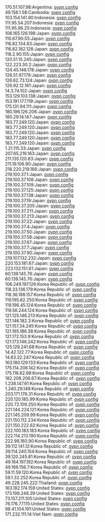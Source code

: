 170.51.107.98:Argentina: [ovpn config](vpn/170_51_107_98.ovpn)  
49.156.1.58:Cambodia: [ovpn config](vpn/49_156_1_58.ovpn)  
103.154.141.90:Indonesia: [ovpn config](vpn/103_154_141_90.ovpn)  
111.95.54.207:Indonesia: [ovpn config](vpn/111_95_54_207.ovpn)  
111.95.96.25:Indonesia: [ovpn config](vpn/111_95_96_25.ovpn)  
106.165.126.198:Japan: [ovpn config](vpn/106_165_126_198.ovpn)  
110.67.90.55:Japan: [ovpn config](vpn/110_67_90_55.ovpn)  
116.82.134.83:Japan: [ovpn config](vpn/116_82_134_83.ovpn)  
116.82.182.128:Japan: [ovpn config](vpn/116_82_182_128.ovpn)  
118.2.90.155:Japan: [ovpn config](vpn/118_2_90_155.ovpn)  
120.51.15.245:Japan: [ovpn config](vpn/120_51_15_245.ovpn)  
122.223.30.2:Japan: [ovpn config](vpn/122_223_30_2.ovpn)  
124.45.146.178:Japan: [ovpn config](vpn/124_45_146_178.ovpn)  
126.51.97.178:Japan: [ovpn config](vpn/126_51_97_178.ovpn)  
126.62.73.124:Japan: [ovpn config](vpn/126_62_73_124.ovpn)  
126.92.12.161:Japan: [ovpn config](vpn/126_92_12_161.ovpn)  
14.3.74.102:Japan: [ovpn config](vpn/14_3_74_102.ovpn)  
153.129.103.138:Japan: [ovpn config](vpn/153_129_103_138.ovpn)  
153.191.177.119:Japan: [ovpn config](vpn/153_191_177_119.ovpn)  
175.131.94.111:Japan: [ovpn config](vpn/175_131_94_111.ovpn)  
180.196.126.206:Japan: [ovpn config](vpn/180_196_126_206.ovpn)  
180.29.14.147:Japan: [ovpn config](vpn/180_29_14_147.ovpn)  
183.77.249.120:Japan: [ovpn config](vpn/183_77_249_120.ovpn)  
183.77.249.120:Japan: [ovpn config](vpn/183_77_249_120.ovpn)  
183.77.249.120:Japan: [ovpn config](vpn/183_77_249_120.ovpn)  
183.77.249.120:Japan: [ovpn config](vpn/183_77_249_120.ovpn)  
183.77.249.120:Japan: [ovpn config](vpn/183_77_249_120.ovpn)  
1.21.115.33:Japan: [ovpn config](vpn/1_21_115_33.ovpn)  
207.65.219.163:Japan: [ovpn config](vpn/207_65_219_163.ovpn)  
211.135.120.83:Japan: [ovpn config](vpn/211_135_120_83.ovpn)  
211.19.106.90:Japan: [ovpn config](vpn/211_19_106_90.ovpn)  
218.220.219.166:Japan: [ovpn config](vpn/218_220_219_166.ovpn)  
219.100.37.1:Japan: [ovpn config](vpn/219_100_37_1.ovpn)  
219.100.37.108:Japan: [ovpn config](vpn/219_100_37_108.ovpn)  
219.100.37.109:Japan: [ovpn config](vpn/219_100_37_109.ovpn)  
219.100.37.125:Japan: [ovpn config](vpn/219_100_37_125.ovpn)  
219.100.37.138:Japan: [ovpn config](vpn/219_100_37_138.ovpn)  
219.100.37.19:Japan: [ovpn config](vpn/219_100_37_19.ovpn)  
219.100.37.205:Japan: [ovpn config](vpn/219_100_37_205.ovpn)  
219.100.37.211:Japan: [ovpn config](vpn/219_100_37_211.ovpn)  
219.100.37.213:Japan: [ovpn config](vpn/219_100_37_213.ovpn)  
219.100.37.22:Japan: [ovpn config](vpn/219_100_37_22.ovpn)  
219.100.37.4:Japan: [ovpn config](vpn/219_100_37_4.ovpn)  
219.100.37.50:Japan: [ovpn config](vpn/219_100_37_50.ovpn)  
219.100.37.58:Japan: [ovpn config](vpn/219_100_37_58.ovpn)  
219.100.37.67:Japan: [ovpn config](vpn/219_100_37_67.ovpn)  
219.100.37.7:Japan: [ovpn config](vpn/219_100_37_7.ovpn)  
219.100.37.90:Japan: [ovpn config](vpn/219_100_37_90.ovpn)  
219.107.132.232:Japan: [ovpn config](vpn/219_107_132_232.ovpn)  
220.153.181.67:Japan: [ovpn config](vpn/220_153_181_67.ovpn)  
223.133.151.61:Japan: [ovpn config](vpn/223_133_151_61.ovpn)  
60.139.145.76:Japan: [ovpn config](vpn/60_139_145_76.ovpn)  
60.139.145.76:Japan: [ovpn config](vpn/60_139_145_76.ovpn)  
106.249.197.126:Korea Republic of: [ovpn config](vpn/106_249_197_126.ovpn)  
118.33.136.179:Korea Republic of: [ovpn config](vpn/118_33_136_179.ovpn)  
118.36.188.157:Korea Republic of: [ovpn config](vpn/118_36_188_157.ovpn)  
119.195.82.250:Korea Republic of: [ovpn config](vpn/119_195_82_250.ovpn)  
119.196.45.124:Korea Republic of: [ovpn config](vpn/119_196_45_124.ovpn)  
119.56.244.124:Korea Republic of: [ovpn config](vpn/119_56_244_124.ovpn)  
121.125.146.213:Korea Republic of: [ovpn config](vpn/121_125_146_213.ovpn)  
121.146.182.3:Korea Republic of: [ovpn config](vpn/121_146_182_3.ovpn)  
121.157.34.245:Korea Republic of: [ovpn config](vpn/121_157_34_245.ovpn)  
121.165.186.38:Korea Republic of: [ovpn config](vpn/121_165_186_38.ovpn)  
121.172.153.9:Korea Republic of: [ovpn config](vpn/121_172_153_9.ovpn)  
121.173.146.242:Korea Republic of: [ovpn config](vpn/121_173_146_242.ovpn)  
125.129.241.68:Korea Republic of: [ovpn config](vpn/125_129_241_68.ovpn)  
14.42.122.77:Korea Republic of: [ovpn config](vpn/14_42_122_77.ovpn)  
14.63.32.247:Korea Republic of: [ovpn config](vpn/14_63_32_247.ovpn)  
163.180.129.133:Korea Republic of: [ovpn config](vpn/163_180_129_133.ovpn)  
175.114.206.142:Korea Republic of: [ovpn config](vpn/175_114_206_142.ovpn)  
175.116.62.68:Korea Republic of: [ovpn config](vpn/175_116_62_68.ovpn)  
182.208.206.67:Korea Republic of: [ovpn config](vpn/182_208_206_67.ovpn)  
1.238.147.61:Korea Republic of: [ovpn config](vpn/1_238_147_61.ovpn)  
1.240.29.149:Korea Republic of: [ovpn config](vpn/1_240_29_149.ovpn)  
203.171.176.31:Korea Republic of: [ovpn config](vpn/203_171_176_31.ovpn)  
220.120.185.99:Korea Republic of: [ovpn config](vpn/220_120_185_99.ovpn)  
220.72.109.250:Korea Republic of: [ovpn config](vpn/220_72_109_250.ovpn)  
221.144.224.121:Korea Republic of: [ovpn config](vpn/221_144_224_121.ovpn)  
221.145.209.99:Korea Republic of: [ovpn config](vpn/221_145_209_99.ovpn)  
221.150.112.234:Korea Republic of: [ovpn config](vpn/221_150_112_234.ovpn)  
221.150.222.62:Korea Republic of: [ovpn config](vpn/221_150_222_62.ovpn)  
222.100.183.183:Korea Republic of: [ovpn config](vpn/222_100_183_183.ovpn)  
222.114.213.190:Korea Republic of: [ovpn config](vpn/222_114_213_190.ovpn)  
222.98.160.90:Korea Republic of: [ovpn config](vpn/222_98_160_90.ovpn)  
39.112.141.12:Korea Republic of: [ovpn config](vpn/39_112_141_12.ovpn)  
39.114.240.154:Korea Republic of: [ovpn config](vpn/39_114_240_154.ovpn)  
39.120.245.81:Korea Republic of: [ovpn config](vpn/39_120_245_81.ovpn)  
49.164.197.192:Korea Republic of: [ovpn config](vpn/49_164_197_192.ovpn)  
49.169.156.7:Korea Republic of: [ovpn config](vpn/49_169_156_7.ovpn)  
59.11.59.120:Korea Republic of: [ovpn config](vpn/59_11_59_120.ovpn)  
59.1.32.252:Korea Republic of: [ovpn config](vpn/59_1_32_252.ovpn)  
49.228.245.222:Thailand: [ovpn config](vpn/49_228_245_222.ovpn)  
163.182.174.159:United States: [ovpn config](vpn/163_182_174_159.ovpn)  
173.198.248.39:United States: [ovpn config](vpn/173_198_248_39.ovpn)  
73.157.211.105:United States: [ovpn config](vpn/73_157_211_105.ovpn)  
76.176.77.115:United States: [ovpn config](vpn/76_176_77_115.ovpn)  
98.41.104.191:United States: [ovpn config](vpn/98_41_104_191.ovpn)  
171.232.111.14:Viet Nam: [ovpn config](vpn/171_232_111_14.ovpn)  
